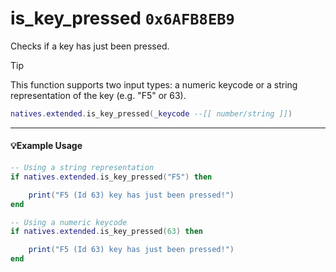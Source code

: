 # is_key_pressed `0x6AFB8EB9`

Checks if a key has just been pressed.

> [!TIP]
> This function supports two input types: a numeric keycode or a string representation of the key (e.g. "F5" or 63).

```lua
natives.extended.is_key_pressed(_keycode --[[ number/string ]])
```

---

#### 💡Example Usage

```lua
-- Using a string representation
if natives.extended.is_key_pressed("F5") then

    print("F5 (Id 63) key has just been pressed!")
end
```

```lua
-- Using a numeric keycode
if natives.extended.is_key_pressed(63) then

    print("F5 (Id 63) key has just been pressed!")
end
```
